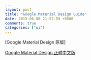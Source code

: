 ```yaml
---
layout: post
title: "Google Material Design Guide"
date: 2015-06-08 21:57:59 +0800
comments: true
categories: ["ui"]
---
```


<!-- more -->


[Google Material Design 原版]

[Google Material Design 正體中文版]


[Material Design]:http://www.google.com/design/spec/material-design/introduction.html
[Google Material Design 正體中文版]:https://www.gitbook.com/book/wcc723/google_design_translate/details